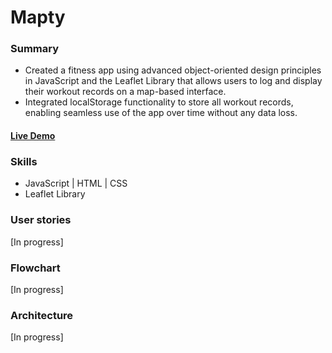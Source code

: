 # Mapty

### Summary
- Created a fitness app using advanced object-oriented design principles in JavaScript and the Leaflet Library that allows users to log and display their workout records on a map-based interface.
- Integrated localStorage functionality to store all workout records, enabling seamless use of the app over time without any data loss.

#### [Live Demo](https://maggiechangfun.github.io/mapty/)

### Skills
- JavaScript | HTML | CSS
- Leaflet Library

### User stories 
[In progress]

### Flowchart 
[In progress]

### Architecture 
[In progress]

